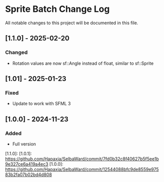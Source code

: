 # Sprite Batch Change Log
All notable changes to this project will be documented in this file.

## [1.1.0] - 2025-02-20
### Changed
- Rotation values are now sf::Angle instead of float, similar to sf::Sprite

## [1.01] - 2025-01-23
### Fixed
- Update to work with SFML 3

## [1.0.0] - 2024-11-23
### Added
- Full version

[1.1.0]: 
[1.0.1]: https://github.com/Hapaxia/SelbaWard/commit/7fd0b32c8f40627b5f5ee1b9e327ce6a419a4ec3
[1.0.0]: https://github.com/Hapaxia/SelbaWard/commit/12544088bfc9de8559e97583b2fa07b02bd4d808
